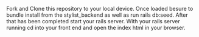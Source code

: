 Fork and Clone this repository to your local device. Once loaded besure to bundle install from the stylist_backend as well as run rails db:seed. After that has been completed start your rails server. With your rails server running cd into your front end and open the index html in your browser. 
